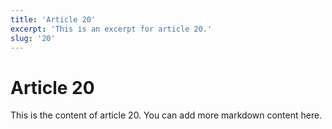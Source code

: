 ```yaml
---
title: 'Article 20'
excerpt: 'This is an excerpt for article 20.'
slug: '20'
---
```


# Article 20

This is the content of article 20. You can add more markdown content here.
